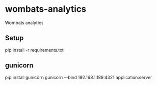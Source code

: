 # wombats-analytics
Wombats analytics

## Setup
pip install -r requirements.txt

## gunicorn
pip install gunicorn
gunicorn --bind 192.168.1.189:4321 application:server

